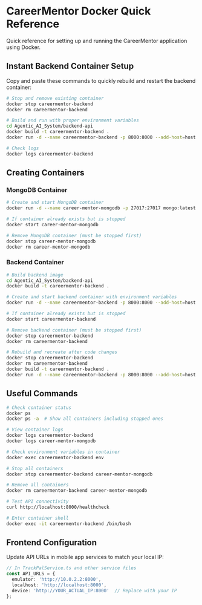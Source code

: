 # CareerMentor Docker Quick Reference

Quick reference for setting up and running the CareerMentor application using Docker.

## Instant Backend Container Setup

Copy and paste these commands to quickly rebuild and restart the backend container:

```bash
# Stop and remove existing container
docker stop careermentor-backend
docker rm careermentor-backend

# Build and run with proper environment variables
cd Agentic_AI_System/backend-api
docker build -t careermentor-backend .
docker run -d --name careermentor-backend -p 8000:8000 --add-host=host.docker.internal:host-gateway -e OLLAMA_BASE_URL=http://host.docker.internal:11434 -e ADZUNA_APP_ID=ac7d329d -e ADZUNA_API_KEY=fd74aa940604de795dcd178d167fc279 careermentor-backend

# Check logs
docker logs careermentor-backend
```

## Creating Containers

### MongoDB Container

```bash
# Create and start MongoDB container
docker run -d --name career-mentor-mongodb -p 27017:27017 mongo:latest

# If container already exists but is stopped
docker start career-mentor-mongodb

# Remove MongoDB container (must be stopped first)
docker stop career-mentor-mongodb
docker rm career-mentor-mongodb
```

### Backend Container

```bash
# Build backend image
cd Agentic_AI_System/backend-api
docker build -t careermentor-backend .

# Create and start backend container with environment variables
docker run -d --name careermentor-backend -p 8000:8000 --add-host=host.docker.internal:host-gateway -e OLLAMA_BASE_URL=http://host.docker.internal:11434 -e ADZUNA_APP_ID=ac7d329d -e ADZUNA_API_KEY=fd74aa940604de795dcd178d167fc279 careermentor-backend

# If container already exists but is stopped
docker start careermentor-backend

# Remove backend container (must be stopped first)
docker stop careermentor-backend
docker rm careermentor-backend

# Rebuild and recreate after code changes
docker stop careermentor-backend
docker rm careermentor-backend
docker build -t careermentor-backend .
docker run -d --name careermentor-backend -p 8000:8000 --add-host=host.docker.internal:host-gateway -e OLLAMA_BASE_URL=http://host.docker.internal:11434 -e ADZUNA_APP_ID=ac7d329d -e ADZUNA_API_KEY=fd74aa940604de795dcd178d167fc279 careermentor-backend
```

## Useful Commands

```bash
# Check container status
docker ps
docker ps -a  # Show all containers including stopped ones

# View container logs
docker logs careermentor-backend
docker logs career-mentor-mongodb

# Check environment variables in container
docker exec careermentor-backend env

# Stop all containers
docker stop careermentor-backend career-mentor-mongodb

# Remove all containers
docker rm careermentor-backend career-mentor-mongodb

# Test API connectivity
curl http://localhost:8000/healthcheck

# Enter container shell
docker exec -it careermentor-backend /bin/bash
```

## Frontend Configuration

Update API URLs in mobile app services to match your local IP:
```typescript
// In TrackPalService.ts and other service files
const API_URLS = {
  emulator: 'http://10.0.2.2:8000',
  localhost: 'http://localhost:8000',
  device: 'http://YOUR_ACTUAL_IP:8000'  // Replace with your IP
};
```
